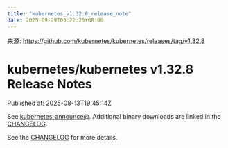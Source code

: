 ```yaml
---
title: "kubernetes_v1.32.8_release_note"
date: 2025-09-29T05:22:25+08:00
---
```

来源: https://github.com/kubernetes/kubernetes/releases/tag/v1.32.8

# kubernetes/kubernetes v1.32.8 Release Notes

Published at: 2025-08-13T19:45:14Z


See [kubernetes-announce@](https://groups.google.com/forum/#!forum/kubernetes-announce). Additional binary downloads are linked in the [CHANGELOG](https://github.com/kubernetes/kubernetes/blob/master/CHANGELOG/CHANGELOG-1.32.md).

See the [CHANGELOG](https://github.com/kubernetes/kubernetes/blob/master/CHANGELOG/CHANGELOG-1.32.md) for more details.



